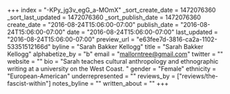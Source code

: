 +++
index = "-KPy_jg3v_egG_a-MOmX"
_sort_create_date = 1472076360
_sort_last_updated = 1472076360
_sort_publish_date = 1472076360
create_date = "2016-08-24T15:06:00-07:00"
publish_date = "2016-08-24T15:06:00-07:00"
date = "2016-08-24T15:06:00-07:00"
last_updated = "2016-08-24T15:06:00-07:00"
preview_url = "e63fee7d-3816-ca2a-1102-53351512166d"
byline = "Sarah Bakker Kellogg"
title = "Sarah Bakker Kellogg"
alphabetize_by = "b"
email = "mallorntree@gmail.com"
twitter = ""
website = ""
bio = "Sarah teaches cultural anthropology and ethnographic writing at a university on the West Coast. "
gender = "Female"
ethnicity = "European-American"
underrepresented = ""
reviews_by = ["reviews/the-fascist-within"]
notes_byline = ""
written_about = ""
+++

